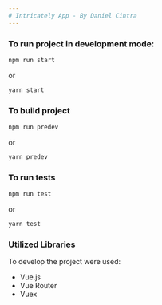 ```yaml
---
# Intricately App - By Daniel Cintra
---
```


### To run project in development mode:

```sh
npm run start
```

or

```sh
yarn start
```

### To build project

```sh
npm run predev
```

or

```sh
yarn predev
```

### To run tests

```sh
npm run test
```

or

```sh
yarn test
```

### Utilized Libraries

To develop the project were used:

- Vue.js
- Vue Router
- Vuex
